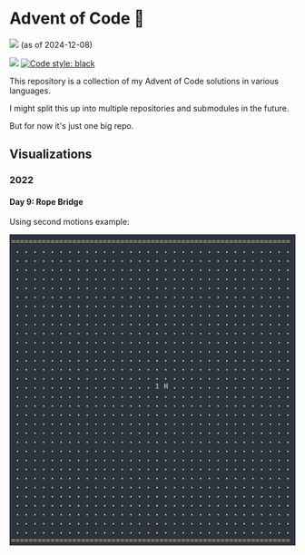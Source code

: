 # Advent of Code :christmas_tree:

![](https://img.shields.io/badge/total%20stars-163-yellow) (as of 2024-12-08)

![](https://img.shields.io/github/repo-size/lbreede/advent-of-code?logo=GitHub)
[![Code style: black](https://img.shields.io/badge/code%20style-black-000000.svg)](https://github.com/psf/black)


This repository is a collection of my Advent of Code solutions in various languages.

I might split this up into multiple repositories and submodules in the future.

But for now it's just one big repo.

## Visualizations

### 2022

#### Day 9: Rope Bridge

Using second motions example:

![Visualization of 2022 Day 9 (Part 2)](https://raw.githubusercontent.com/lbreede/advent-of-code/main/python/2022/day/9/rope_bridge_example2.gif)

